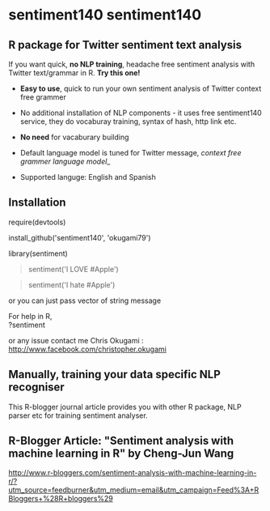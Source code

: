 sentiment140
sentiment140
============

R package for Twitter sentiment text analysis
---- 

If you want quick, **no NLP training**, headache free sentiment analysis with Twitter text/grammar in R. __Try this one!__  


* **Easy to use**, quick to run your own sentiment analysis of Twitter context free grammer

* No additional installation of NLP components - it uses free sentiment140 service, they do vocaburay training, syntax of hash, http link etc. 

* **No need** for vacaburary building

* Default language model is tuned for Twitter message, _context free grammer language model__ 

* Supported languge: English and Spanish

Installation
--- 
require(devtools) 

install_github('sentiment140', 'okugami79')

library(sentiment)
>sentiment('I LOVE #Apple')

>sentiment('I hate #Apple')

or you can just pass vector of string message 


For help in R,  
?sentiment 

or any issue contact me 
Chris Okugami : http://www.facebook.com/christopher.okugami

Manually, training your data specific NLP recogniser 
---- 
This R-blogger journal article provides you with other R package, NLP parser etc for training sentiment analyser. 

R-Blogger Article: "Sentiment analysis with machine learning in R" by Cheng-Jun Wang 
---- 

http://www.r-bloggers.com/sentiment-analysis-with-machine-learning-in-r/?utm_source=feedburner&utm_medium=email&utm_campaign=Feed%3A+RBloggers+%28R+bloggers%29





